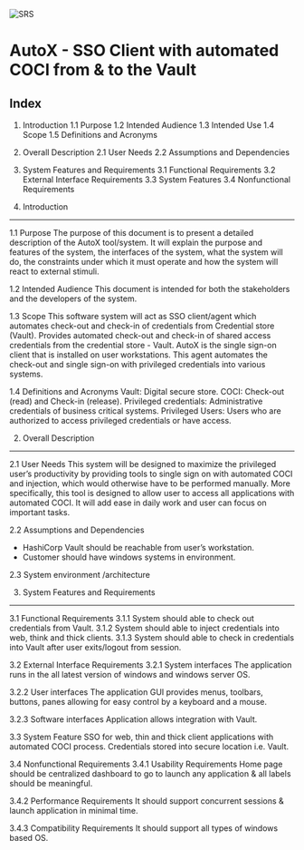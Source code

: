 ![SRS](AutoX/Docs/Images/Software-Requirement-Specifications.jpg)








# AutoX - SSO Client with automated COCI from & to the Vault









Index
-------------------------------------------------------------------------------------------------------------------------------
1. Introduction
           1.1 Purpose
           1.2 Intended Audience
           1.3 Intended Use
           1.4 Scope
           1.5 Definitions and Acronyms

2. Overall Description
           2.1 User Needs
           2.2 Assumptions and Dependencies

3. System Features and Requirements
            3.1 Functional Requirements
            3.2 External Interface Requirements
            3.3 System Features
            3.4 Nonfunctional Requirements









1. Introduction
-----------------------------------------------------------------------------------------------
1.1 Purpose
The purpose of this document is to present a detailed description of the AutoX tool/system. It will explain the purpose and features of the system, the interfaces of the system, what the system will do, the constraints under which it must operate and how the system will react to external stimuli.

1.2 Intended Audience
This document is intended for both the stakeholders and the developers of the system.

1.3 Scope
This software system will act as SSO client/agent which automates check-out and check-in of credentials from Credential store (Vault). 
Provides automated check-out and check-in of shared access credentials from the credential store - Vault.
AutoX is the single sign-on client that is installed on user workstations. This agent automates the check-out and single sign-on with privileged credentials into various systems.

1.4 Definitions and Acronyms
Vault: Digital secure store.
COCI: Check-out (read) and Check-in (release).
Privileged credentials: Administrative credentials of business critical systems.
Privileged Users: Users who are authorized to access privileged credentials or have access.




2. Overall Description
-----------------------------------------------------------------------------------------------
2.1 User Needs
This system will be designed to maximize the privileged user’s productivity by providing tools to single sign on with automated COCI and injection, which would otherwise have to be performed manually.
More specifically, this tool is designed to allow user to access all applications with automated COCI. It will add ease in daily work and user can focus on important tasks.

2.2 Assumptions and Dependencies
- HashiCorp Vault should be reachable from user’s workstation.
- Customer should have windows systems in environment.

2.3 System environment /architecture 
 





3. System Features and Requirements
-----------------------------------------------------------------------------------------------
3.1 Functional Requirements
3.1.1 System should able to check out credentials from Vault.
3.1.2 System should able to inject credentials into web, think and thick clients.
3.1.3 System should able to check in credentials into Vault after user exits/logout from session.

3.2 External Interface Requirements
3.2.1 System interfaces
The application runs in the all latest version of windows and windows server OS.

3.2.2 User interfaces
The application GUI provides menus, toolbars, buttons, panes allowing for easy control by a keyboard and a mouse.

3.2.3 Software interfaces
Application allows integration with Vault.

3.3 System Feature
SSO for web, thin and thick client applications with automated COCI process.
Credentials stored into secure location i.e. Vault.

3.4 Nonfunctional Requirements
3.4.1 Usability Requirements
Home page should be centralized dashboard to go to launch any application & all labels should be meaningful.

3.4.2 Performance Requirements
It should support concurrent sessions & launch application in minimal time.
	
3.4.3 Compatibility Requirements
It should support all types of windows based OS.
